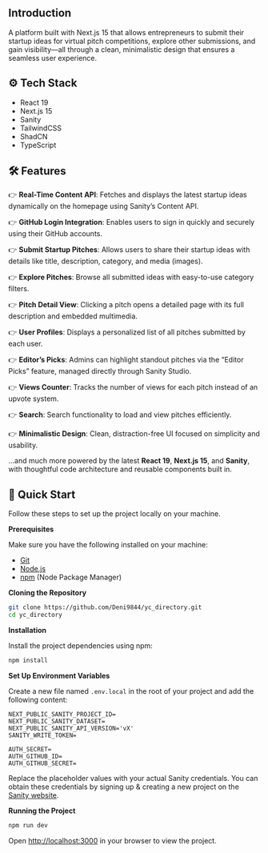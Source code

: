 ## Introduction

A platform built with Next.js 15 that allows entrepreneurs to submit their startup ideas for virtual pitch competitions, explore other submissions, and gain visibility—all through a clean, minimalistic design that ensures a seamless user experience.

## ⚙️ Tech Stack

- React 19
- Next.js 15
- Sanity
- TailwindCSS
- ShadCN
- TypeScript

## 🛠️ Features

👉 **Real-Time Content API**:  Fetches and displays the latest startup ideas dynamically on the homepage using Sanity’s Content API.

👉 **GitHub Login Integration**: Enables users to sign in quickly and securely using their GitHub accounts.

👉 **Submit Startup Pitches**: Allows users to share their startup ideas with details like title, description, category, and media (images).

👉 **Explore Pitches**: Browse all submitted ideas with easy-to-use category filters.

👉 **Pitch Detail View**: Clicking a pitch opens a detailed page with its full description and embedded multimedia.

👉 **User Profiles**: Displays a personalized list of all pitches submitted by each user.

👉 **Editor’s Picks**: Admins can highlight standout pitches via the “Editor Picks” feature, managed directly through Sanity Studio.

👉 **Views Counter**: Tracks the number of views for each pitch instead of an upvote system.

👉 **Search**: Search functionality to load and view pitches efficiently.

👉 **Minimalistic Design**: Clean, distraction-free UI focused on simplicity and usability.

...and much more powered by the latest **React 19**, **Next.js 15**, and **Sanity**, with thoughtful code architecture and reusable components built in.

## 🤸 Quick Start

Follow these steps to set up the project locally on your machine.

**Prerequisites**

Make sure you have the following installed on your machine:

- [Git](https://git-scm.com/)
- [Node.js](https://nodejs.org/en)
- [npm](https://www.npmjs.com/) (Node Package Manager)

**Cloning the Repository**

```bash
git clone https://github.com/Deni9844/yc_directory.git
cd yc_directory
```

**Installation**

Install the project dependencies using npm:

```bash
npm install
```

**Set Up Environment Variables**

Create a new file named `.env.local` in the root of your project and add the following content:

```env
NEXT_PUBLIC_SANITY_PROJECT_ID=
NEXT_PUBLIC_SANITY_DATASET=
NEXT_PUBLIC_SANITY_API_VERSION='vX'
SANITY_WRITE_TOKEN=

AUTH_SECRET= 
AUTH_GITHUB_ID=
AUTH_GITHUB_SECRET=
```

Replace the placeholder values with your actual Sanity credentials. You can obtain these credentials by signing up &
creating a new project on the [Sanity website](https://www.sanity.io/).

**Running the Project**

```bash
npm run dev
```

Open [http://localhost:3000](http://localhost:3000) in your browser to view the project.
